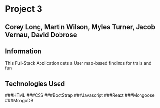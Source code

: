 # Project 3
## Corey Long, Martin Wilson, Myles Turner, Jacob Vernau, David Dobrose

## Information
This Full-Stack Application gets a User map-based findings for trails and fun

## Technologies Used

###HTML
###CSS
###BootStrap
###Javascript
###React
###Mongoose
###MongoDB


